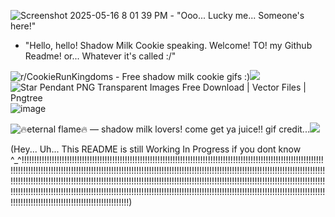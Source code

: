 ![Screenshot 2025-05-16 8 01 39 PM](https://github.com/user-attachments/assets/3aacbffb-36ea-41ff-af31-34a33778c4dc)   -   "Ooo... Lucky me... Someone's here!"

- "Hello, hello! Shadow Milk Cookie speaking. Welcome! TO! my Github Readme! or... Whatever it's called :/"

<img src="https://i.redd.it/rm8gurz6y4ne1.gif" alt="r/CookieRunKingdoms - Free shadow milk cookie gifs :)"/>![](https://github.com/user-attachments/55d117bf-ba51-4a13-a411-f6f6590286cd)  <img src="https://png.pngtree.com/png-clipart/20220226/ourmid/pngtree-blue-star-pendant-split-line-png-image_4410672.png" alt="Star Pendant PNG Transparent Images Free Download | Vector Files | Pngtree"/>![image](https://github.com/user-attachments/assets/246fd08d-5dda-4dbd-ac9e-a748a98a8c65)


<img src="https://64.media.tumblr.com/23c9db87edf4f1cad1284e48be20743f/21e9138c34347701-b8/s1280x1920/758b4d5c60301b6a7d5762d795161744ae00a0bc.gif" alt="🔥eternal flame🔥 — shadow milk lovers! come get ya juice!! gif credit..."/>![](https://github.com/user-attachments/82b3b15d-3089-41f1-b241-17f19de3adba)



(Hey... Uh... This README is still Working In Progress if you dont know ^_^!!!!!!!!!!!!!!!!!!!!!!!!!!!!!!!!!!!!!!!!!!!!!!!!!!!!!!!!!!!!!!!!!!!!!!!!!!!!!!!!!!!!!!!!!!!!!!!!!!!!!!!!!!!!!!!!!!!!!!!!!!!!!!!!!!!!!!!!!!!!!!!!!!!!!!!!!!!!!!!!!!!!!!!!!!!!!!!!!!!!!!!!!!!!!!!!!!!!!!!!!!!!!!!!!!!!!!!!!!!!!!!!!!!!!!!!!!!!!!!!!!!!!!!!!!!!!!!!!!!!!!!!!!!!!!!!!!!!!!!!!!!!!!!!!!!!!!!!!!!!!!!!!!!!!!!!!!!!!!!!!!!!!!!!!!!!!!!!!!!!!!!!!!!!!!!!!!!!!!!!!!!!!!!!!!!!!!!!!!!!!!!!!!!!!!!!!!!!!!!!!!!!!!!!!!!!!!!!!!!!!!!!!!!!!!!!!!!!!!!!!!!!!!!!!!!!!!!!!!!!!!!!!!!!!!!!!!!!!!!!!!!!!!!!!!!!!!!!!!!!!!!!!!!!!!!!!!!!!!!!!!!!!!!!!!!!!!!!!!!!!!)
